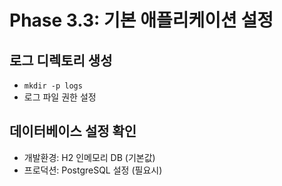 # Phase 3.3: 기본 애플리케이션 설정

## 로그 디렉토리 생성
- `mkdir -p logs`
- 로그 파일 권한 설정

## 데이터베이스 설정 확인
- 개발환경: H2 인메모리 DB (기본값)
- 프로덕션: PostgreSQL 설정 (필요시)
